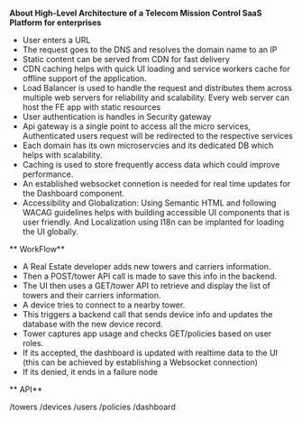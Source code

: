 **About High-Level Architecture of a Telecom Mission Control SaaS Platform for enterprises**

* User enters a URL
* The request goes to the DNS and resolves the domain name to an IP
* Static content can be served from CDN for fast delivery
* CDN caching helps with quick UI loading and service workers cache for offline support of the application.
* Load Balancer is used to handle the request and distributes them across multiple web servers for reliability and scalability. Every web server can   host the FE app with static resources
* User authentication is handles in Security gateway
* Api gateway is a single point to access all the micro services, Authenticated users request will be redirected to the respective services
* Each domain has its own microservcies and its dedicated DB which helps with scalability. 
* Caching is used to store frequently access data which could improve performance.
* An established websocket connetion is needed for real time updates for the Dashboard component.
* Accessibility and Globalization: Using Semantic HTML and following WACAG guidelines helps with building accessible UI components that is user friendly. And Localization using I18n can be implanted for loading the UI  globally.

** WorkFlow**

* A Real Estate developer adds new towers and carriers information.
* Then a POST/tower API call is made to save this info in the backend.
* The UI then uses a GET/tower API to retrieve and display the list of towers and their carriers information.
* A device tries to connect to a nearby tower.
* This triggers a backend call that sends device info and updates the database with the new device record.
* Tower captures app usage and checks GET/policies based on user roles.
* If its accepted, the dashboard is updated with realtime data to the UI (this can be achieved by establishing a Websocket connection)
* If its denied, it ends in a failure node

** API**

/towers
/devices
/users
/policies
/dashboard



